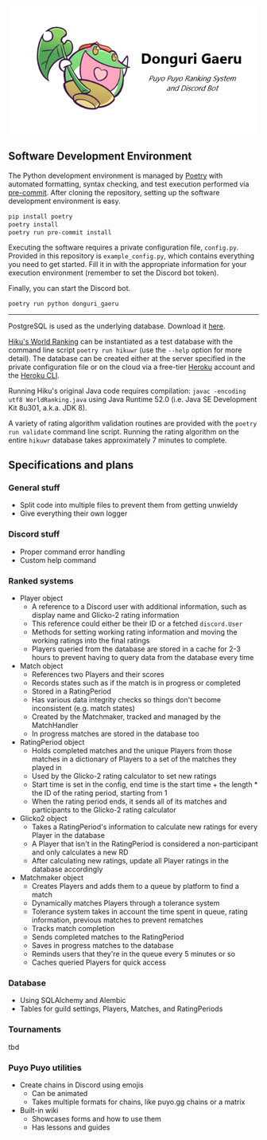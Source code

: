 ![Acorn Frog](donguri_gaeru.png)

## Software Development Environment

The Python development environment is managed by [Poetry](https://python-poetry.org/) with automated formatting, syntax checking, and test execution performed via [pre-commit](https://pre-commit.com/). After cloning the repository, setting up the software development environment is easy.

```
pip install poetry
poetry install
poetry run pre-commit install
```

Executing the software requires a private configuration file, `config.py`. Provided in this repository is `example_config.py`, which contains everything you need to get started. Fill it in with the appropriate information for your execution environment (remember to set the Discord bot token).

Finally, you can start the Discord bot.

```
poetry run python donguri_gaeru
```

---

PostgreSQL is used as the underlying database. Download it [here](https://www.postgresql.org/download/).

[Hiku's World Ranking](https://www.bayoen.fr/wiki/World_Ranking) can be instantiated as a test database with the command line script `poetry run hikuwr` (use the `--help` option for more detail). The database can be created either at the server specified in the private configuration file or on the cloud via a free-tier [Heroku](www.heroku.com) account and the [Heroku CLI](https://devcenter.heroku.com/articles/heroku-cli).

Running Hiku's original Java code requires compilation: `javac -encoding utf8 WorldRanking.java` using Java Runtime 52.0 (i.e. Java SE Development Kit 8u301, a.k.a. JDK 8).

A variety of rating algorithm validation routines are provided with the `poetry run validate` command line script. Running the rating algorithm on the entire `hikuwr` database takes approximately 7 minutes to complete.

## Specifications and plans

### General stuff
- Split code into multiple files to prevent them from getting unwieldy
- Give everything their own logger

### Discord stuff
- Proper command error handling
- Custom help command

### Ranked systems
- Player object
    - A reference to a Discord user with additional information, such as display name and Glicko-2 rating information
    - This reference could either be their ID or a fetched `discord.User`
    - Methods for setting working rating information and moving the working ratings into the final ratings
    - Players queried from the database are stored in a cache for 2-3 hours to prevent having to query data from the database every time
- Match object
    - References two Players and their scores
    - Records states such as if the match is in progress or completed
    - Stored in a RatingPeriod
    - Has various data integrity checks so things don't become inconsistent (e.g. match states)
    - Created by the Matchmaker, tracked and managed by the MatchHandler
    - In progress matches are stored in the database too
- RatingPeriod object
    - Holds completed matches and the unique Players from those matches in a dictionary of Players to a set of the matches they played in
    - Used by the Glicko-2 rating calculator to set new ratings
    - Start time is set in the config, end time is the start time + the length * the ID of the rating period, starting from 1
    - When the rating period ends, it sends all of its matches and participants to the Glicko-2 rating calculator
- Glicko2 object
    - Takes a RatingPeriod's information to calculate new ratings for every Player in the database
    - A Player that isn't in the RatingPeriod is considered a non-participant and only calculates a new RD
    - After calculating new ratings, update all Player ratings in the database accordingly
- Matchmaker object
    - Creates Players and adds them to a queue by platform to find a match
    - Dynamically matches Players through a tolerance system
    - Tolerance system takes in account the time spent in queue, rating information, previous matches to prevent rematches
    - Tracks match completion
    - Sends completed matches to the RatingPeriod
    - Saves in progress matches to the database
    - Reminds users that they're in the queue every 5 minutes or so
    - Caches queried Players for quick access

### Database
- Using SQLAlchemy and Alembic
- Tables for guild settings, Players, Matches, and RatingPeriods

### Tournaments
tbd

### Puyo Puyo utilities
- Create chains in Discord using emojis
    - Can be animated
    - Takes multiple formats for chains, like puyo.gg chains or a matrix
- Built-in wiki
  - Showcases forms and how to use them
  - Has lessons and guides
